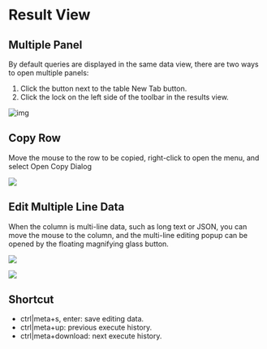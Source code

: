 # Result View

## Multiple Panel

By default queries are displayed in the same data view, there are two ways to open multiple panels:

1. Click the button next to the table New Tab button.
2. Click the lock on the left side of the toolbar in the results view.

![img](https://doc.database-client.com/image/result/1649314690515.png)

## Copy Row

Move the mouse to the row to be copied, right-click to open the menu, and select Open Copy Dialog

![](https://doc.database-client.com/image/util/1648705778502.png)

## Edit Multiple Line Data

When the column is multi-line data, such as long text or JSON, you can move the mouse to the column, and the multi-line editing popup can be opened by the floating magnifying glass button.

![](https://doc.database-client.com/image/result/1649314347381.png)

![](https://doc.database-client.com/image/result/1649314368326.png)

## Shortcut

- ctrl|meta+s, enter: save editing data.
- ctrl|meta+up: previous execute history.
- ctrl|meta+download: next execute history.
